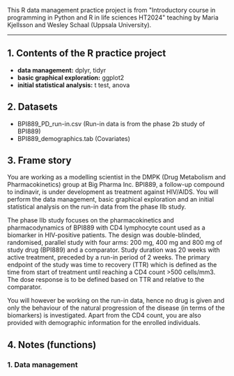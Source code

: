 This R data management practice project is from "Introductory course in programming in Python and R in life sciences HT2024" teaching by Maria Kjellsson and Wesley Schaal (Uppsala University).
****
## 1. Contents of the R practice project
   - **data management:** dplyr, tidyr
   - **basic graphical exploration:** ggplot2
   - **initial statistical analysis:** t test, anova
  
## 2. Datasets
   - BPI889_PD_run-in.csv (Run-in data is from the phase 2b study of BPI889)
   - BPI889_demographics.tab (Covariates)

## 3. Frame story
You are working as a modelling scientist in the DMPK (Drug Metabolism and Pharmacokinetics) group at Big Pharma Inc. BPI889, a follow-up compound to indinavir, is under development as treatment against HIV/AIDS. You will perform the data management, basic graphical exploration and an initial statistical analysis on the run-in data from the phase IIb study.

The phase IIb study focuses on the pharmacokinetics and pharmacodynamics of BPI889 with CD4 lymphocyte count used as a biomarker in HIV-positive patients. The design was double-blinded, randomised, parallel study with four arms: 200 mg, 400 mg and 800 mg of study drug (BPI889) and a comparator. Study duration was 20 weeks with active treatment, preceded by a run-in period of 2 weeks. The primary endpoint of the study was time to recovery (TTR) which is defined as the time from start of treatment until reaching a CD4 count >500 cells/mm3. The dose response is to be defined based on TTR and relative to the comparator.

You will however be working on the run-in data, hence no drug is given and only the behaviour of the natural progression of the disease (in terms of the biomarkers) is investigated. Apart from the CD4 count, you are also provided with demographic information for the enrolled individuals.

## 4. Notes (functions)
### 1. Data management


